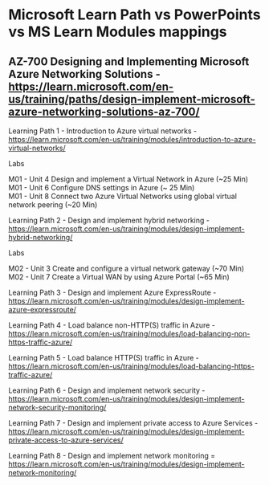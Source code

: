 # Microsoft Learn Path vs PowerPoints vs MS Learn Modules mappings

## AZ-700 Designing and Implementing Microsoft Azure Networking Solutions - https://learn.microsoft.com/en-us/training/paths/design-implement-microsoft-azure-networking-solutions-az-700/

Learning Path 1 - Introduction to Azure virtual networks - https://learn.microsoft.com/en-us/training/modules/introduction-to-azure-virtual-networks/ <br>

Labs <br>

M01 - Unit 4 Design and implement a Virtual Network in Azure (~25 Min) <br>
M01 - Unit 6 Configure DNS settings in Azure (~ 25 Min) <br>
M01 - Unit 8 Connect two Azure Virtual Networks using global virtual network peering (~20 Min) <br>

Learning Path 2 - Design and implement hybrid networking - https://learn.microsoft.com/en-us/training/modules/design-implement-hybrid-networking/ <br>

Labs <BR>

M02 - Unit 3 Create and configure a virtual network gateway (~70 Min) <br>
M02 - Unit 7 Create a Virtual WAN by using Azure Portal (~65 Min) <BR>

Learning Path 3 - Design and implement Azure ExpressRoute - https://learn.microsoft.com/en-us/training/modules/design-implement-azure-expressroute/ <br>

Learning Path 4 - Load balance non-HTTP(S) traffic in Azure - https://learn.microsoft.com/en-us/training/modules/load-balancing-non-https-traffic-azure/ <br>

Learning Path 5 - Load balance HTTP(S) traffic in Azure - https://learn.microsoft.com/en-us/training/modules/load-balancing-https-traffic-azure/ <br>

Learning Path 6 - Design and implement network security - https://learn.microsoft.com/en-us/training/modules/design-implement-network-security-monitoring/ <br>

Learning Path 7 - Design and implement private access to Azure Services - https://learn.microsoft.com/en-us/training/modules/design-implement-private-access-to-azure-services/ <br>

Learning Path 8 - Design and implement network monitoring = https://learn.microsoft.com/en-us/training/modules/design-implement-network-monitoring/ <br>